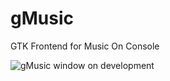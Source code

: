 # gMusic

GTK Frontend for Music On Console

![gMusic window on development](https://pbs.twimg.com/media/DbA258_WsAAzmF5.png)
